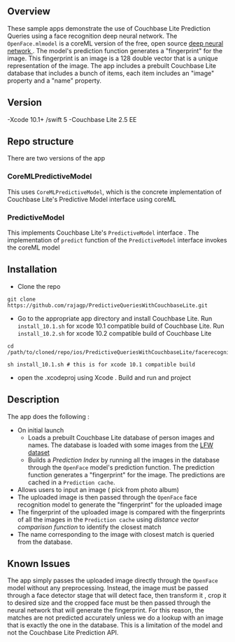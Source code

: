 ## Overview
These sample apps demonstrate the use of Couchbase Lite Prediction Queries using a face recognition deep neural network. 
 The `OpenFace.mlmodel` is a coreML version of the free, open source [deep neural network ](http://cmusatyalab.github.io/openface/). The model's prediction function generates a "fingerprint" for the image. This fingerprint is an image is a 128 double vector that is a unique representation of the image. 
The app includes a prebuilt Couchbase Lite database that includes a bunch of items, each item includes an "image" property and a "name" property.

## Version
-Xcode 10.1+ /swift 5
-Couchbase Lite 2.5 EE

## Repo structure
There are two versions of the app
### CoreMLPredictiveModel 
This uses  `CoreMLPredictiveModel`, which is the concrete implementation of Couchbase Lite's Predictive Model interface using coreML 

### PredictiveModel 
This implements  Couchbase Lite's `PredictiveModel` interface . The implementation of  `predict` function of the `PredictiveModel` interface  invokes the coreML model


## Installation
- Clone the repo
```
git clone https://github.com/rajagp/PredictiveQueriesWithCouchbaseLite.git
```
- Go to the appropriate app directory and install Couchbase Lite.
Run `install_10.1.sh` for xcode 10.1 compatible build of Couchbase Lite. Run `install_10.2.sh` for xcode 10.2 compatible build of Couchbase Lite

```
cd /path/to/cloned/repo/ios/PredictiveQueriesWithCouchbaseLite/facerecognition/PredictiveModel

sh install_10.1.sh # this is for xcode 10.1 compatible build

```
- open  the .xcodeproj using Xcode . Build and run and project

## Description
The app does the following :
- On initial launch
    - Loads a prebuilt Couchbase Lite database of person images and names. The  database is loaded with some images from the [LFW dataset](http://vis-www.cs.umass.edu/lfw/person/Sylvester_Stallone.html)
    - Builds a *Prediction Index* by running all the images in the database through the `OpenFace` model's prediction function.  The prediction function generates a "fingerprint" for the image. The predictions are cached in a `Prediction cache`.
- Allows users to input an image ( pick from photo album) 
- The uploaded image is then passed through the `OpenFace` face recognition model to generate the  "fingerprint" for the uploaded image
- The fingerprint of the uploaded image is compared with the fingerprints of all the images in the `Prediction cache` using *distance vector comparison function* to identify the closest match
- The name corresponding to the image with closest match is  queried from the database. 



## Known Issues
The app simply passes the uploaded image directly through the `OpenFace` model without any preprocessing. Instead, the image must be passed through a face detector stage that will detect face, then transform it , crop it  to desired size and the cropped face must be then passed through the neural network that will generate the fingerprint.
For this reason, the matches are not predicted accurately unless we do a lookup with an image that is exactly the one in the database. This is a limitation of the model and not  the Couchbase Lite Prediction API. 

